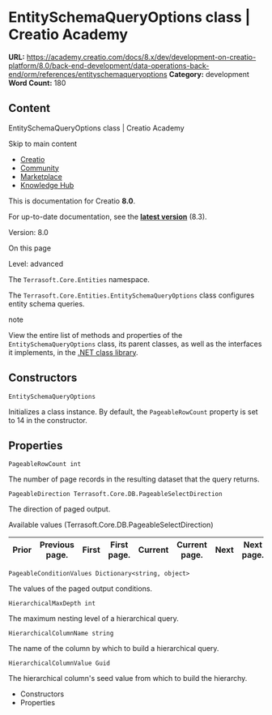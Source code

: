 # EntitySchemaQueryOptions class | Creatio Academy

**URL:**
https://academy.creatio.com/docs/8.x/dev/development-on-creatio-platform/8.0/back-end-development/data-operations-back-end/orm/references/entityschemaqueryoptions
**Category:** development **Word Count:** 180

## Content

EntitySchemaQueryOptions class | Creatio Academy

Skip to main content

- [Creatio](https://www.creatio.com/)
- [Community](https://community.creatio.com/)
- [Marketplace](https://marketplace.creatio.com/)
- [Knowledge Hub](https://knowledge-hub.creatio.com/)

This is documentation for Creatio **8.0**.

For up-to-date documentation, see the
**[latest version](/docs/8.x/dev/development-on-creatio-platform/back-end-development/data-operations-back-end/orm/references/entityschemaqueryoptions)**
(8.3).

Version: 8.0

On this page

Level: advanced

The `Terrasoft.Core.Entities` namespace.

The `Terrasoft.Core.Entities.EntitySchemaQueryOptions` class configures entity
schema queries.

note

View the entire list of methods and properties of the `EntitySchemaQueryOptions`
class, its parent classes, as well as the interfaces it implements, in the
[.NET class library](https://academy.creatio.com/api/netcoreapi/7.17.0/index.html#Terrasoft.Core~Terrasoft.Core.Entities.EntitySchemaQueryOptions_members.html).

## Constructors​

    EntitySchemaQueryOptions

Initializes a class instance. By default, the `PageableRowCount` property is set
to 14 in the constructor.

## Properties​

    PageableRowCount int

The number of page records in the resulting dataset that the query returns.

    PageableDirection Terrasoft.Core.DB.PageableSelectDirection

The direction of paged output.

Available values (Terrasoft.Core.DB.PageableSelectDirection)

| Prior | Previous page. | First | First page. | Current | Current page. | Next | Next page. |
| ----- | -------------- | ----- | ----------- | ------- | ------------- | ---- | ---------- |

    PageableConditionValues Dictionary<string, object>

The values of the paged output conditions.

    HierarchicalMaxDepth int

The maximum nesting level of a hierarchical query.

    HierarchicalColumnName string

The name of the column by which to build a hierarchical query.

    HierarchicalColumnValue Guid

The hierarchical column's seed value from which to build the hierarchy.

- Constructors
- Properties
